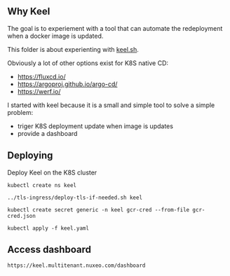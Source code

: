 
## Why Keel

The goal is to experiement with a tool that can automate the redeployment when a docker image is updated.

This folder is about experienting with [keel.sh](https://keel.sh/).

Obviously a lot of other options exist for K8S native CD:

 - https://fluxcd.io/
 - https://argoproj.github.io/argo-cd/
 - https://werf.io/
  
I started with keel because it is a small and simple tool to solve a simple problem: 

 - triger K8S deployment update when image is updates
 - provide a dashboard

## Deploying

Deploy Keel on the K8S cluster

    kubectl create ns keel

    ../tls-ingress/deploy-tls-if-needed.sh keel

    kubectl create secret generic -n keel gcr-cred --from-file gcr-cred.json

    kubectl apply -f keel.yaml

## Access dashboard

    https://keel.multitenant.nuxeo.com/dashboard




